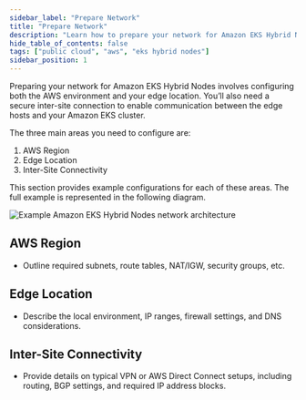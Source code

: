 ```yaml
---
sidebar_label: "Prepare Network"
title: "Prepare Network"
description: "Learn how to prepare your network for Amazon EKS Hybrid Nodes."
hide_table_of_contents: false
tags: ["public cloud", "aws", "eks hybrid nodes"]
sidebar_position: 1
---
```


Preparing your network for Amazon EKS Hybrid Nodes involves configuring both the AWS environment and your edge location.
You’ll also need a secure inter-site connection to enable communication between the edge hosts and your Amazon
EKS cluster.

The three main areas you need to configure are:

1. AWS Region
2. Edge Location
3. Inter-Site Connectivity

This section provides example configurations for each of these areas. The full example is represented in the following diagram.

![Example Amazon EKS Hybrid Nodes network architecture](/eks-hybrid_prepare-environment_prepare-network_network-example.webp)

<!-- [Prepare networking for hybrid nodes](https://docs.aws.amazon.com/eks/latest/userguide/hybrid-nodes-networking.html) -->

## AWS Region

- Outline required subnets, route tables, NAT/IGW, security groups, etc.

## Edge Location

- Describe the local environment, IP ranges, firewall settings, and DNS considerations.

## Inter-Site Connectivity

- Provide details on typical VPN or AWS Direct Connect setups, including routing, BGP settings, and required IP address
  blocks.
